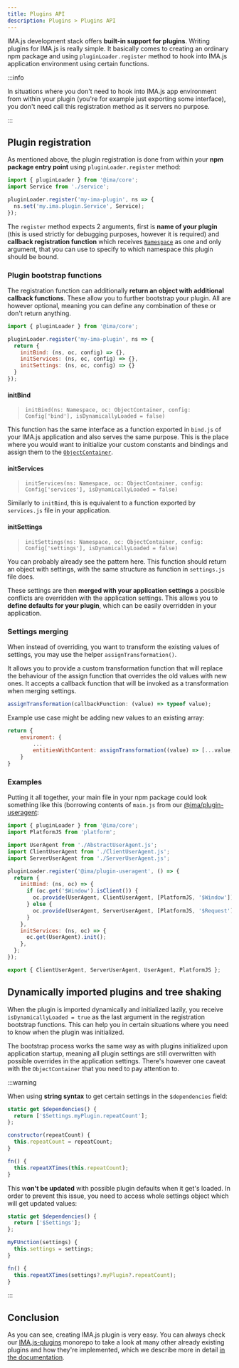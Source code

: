 ```yaml
---
title: Plugins API
description: Plugins > Plugins API
---
```


IMA.js development stack offers **built-in support for plugins**. Writing plugins for IMA.js is really
simple. It basically comes to creating an ordinary npm package and using `pluginLoader.register` method to hook into IMA.js application environment using certain functions.

:::info

In situations where you don't need to hook into IMA.js app environment from within your plugin (you're for example just exporting some interface), you don't need call this registration method as it servers no purpose.

:::

## Plugin registration

As mentioned above, the plugin registration is done from within your **npm package entry point** using `pluginLoader.register` method:

```javascript
import { pluginLoader } from '@ima/core';
import Service from './service';

pluginLoader.register('my-ima-plugin', ns => {
  ns.set('my.ima.plugin.Service', Service);
});
```

The `register` method expects 2 arguments, first is **name of your plugin** (this is used strictly for debugging purposes, however it is required) and **callback registration function** which receives [`Namespace`](../api/modules/ima_core.md#ns) as one and only argument, that you can use to specify to which namespace this plugin should be bound.

### Plugin bootstrap functions

The registration function can additionally **return an object with additional callback functions**. These allow you to further bootstrap your plugin. All are however optional, meaning you can define any combination of these or don't return anything.

```javascript
import { pluginLoader } from '@ima/core';

pluginLoader.register('my-ima-plugin', ns => {
  return {
    initBind: (ns, oc, config) => {},
    initServices: (ns, oc, config) => {},
    initSettings: (ns, oc, config) => {}
  }
});
```

#### initBind

> `initBind(ns: Namespace, oc: ObjectContainer, config: Config['bind'], isDynamicallyLoaded = false)`

This function has the same interface as a function exported in `bind.js` of your IMA.js application and also serves the same purpose. This is the place where you would want to initialize your custom constants and bindings and assign them to the [`ObjectContainer`](../basic-features/object-container.md).

#### initServices

> `initServices(ns: Namespace, oc: ObjectContainer, config: Config['services'], isDynamicallyLoaded = false)`

Similarly to `initBind`, this is equivalent to a function exported by `services.js` file in your application.

#### initSettings

> `initSettings(ns: Namespace, oc: ObjectContainer, config: Config['settings'], isDynamicallyLoaded = false)`

You can probably already see the pattern here. This function should return an object with settings, with the same structure as function in `settings.js` file does.

These settings are then **merged with your application settings** a possible conflicts are overridden with the application settings. This allows you to **define defaults for your plugin**, which can be easily overridden in your application.

### Settings merging

When instead of overriding, you want to transform the existing values of settings, you may use the helper ```assignTransformation()```.

It allows you to provide a custom transformation function that will replace the behaviour of the assign function that overrides the old values with new ones. It accepts a callback function that will be invoked as a transformation when merging settings.

```javascript
assignTransformation(callbackFunction: (value) => typeof value);
```

Example use case might be adding new values to an existing array: 

```javascript
return {
    enviroment: {
        ...
        entitiesWithContent: assignTransformation((value) => [...value, 'additional value']),
    }
}
```

### Examples

Putting it all together, your main file in your npm package could look something like this (borrowing contents of `main.js` from our [@ima/plugin-useragent](https://github.com/seznam/IMA.js-plugins/blob/master/packages/plugin-useragent/README.md):

```javascript
import { pluginLoader } from '@ima/core';
import PlatformJS from 'platform';

import UserAgent from './AbstractUserAgent.js';
import ClientUserAgent from './ClientUserAgent.js';
import ServerUserAgent from './ServerUserAgent.js';

pluginLoader.register('@ima/plugin-useragent', () => {
  return {
    initBind: (ns, oc) => {
      if (oc.get('$Window').isClient()) {
        oc.provide(UserAgent, ClientUserAgent, [PlatformJS, '$Window']);
      } else {
        oc.provide(UserAgent, ServerUserAgent, [PlatformJS, '$Request']);
      }
    },
    initServices: (ns, oc) => {
      oc.get(UserAgent).init();
    },
  };
});

export { ClientUserAgent, ServerUserAgent, UserAgent, PlatformJS };
```

## Dynamically imported plugins and tree shaking

When the plugin is imported dynamically and initialized lazily, you receive `isDynamicallyLoaded = true` as the last argument in the registration bootstrap functions. This can help you in certain situations where you need to know when the plugin was initialized.

The bootstrap process works the same way as with plugins initialized upon application startup, meaning all plugin settings are still overwritten with possible overrides in the application settings. There's however one caveat with the `ObjectContainer` that you need to pay attention to.

:::warning

When using **string syntax** to get certain settings in the `$dependencies` field:

```javascript
static get $dependencies() {
  return ['$Settings.myPlugin.repeatCount'];
};

constructor(repeatCount) {
  this.repeatCount = repeatCount;
}

fn() {
  this.repeatXTimes(this.repeatCount);
}
```

This w**on't be updated** with possible plugin defaults when it get's loaded. In order to prevent this issue, you need to access whole settings object which will get updated values:


```javascript
static get $dependencies() {
  return ['$Settings'];
};

myFUnction(settings) {
  this.settings = settings;
}

fn() {
  this.repeatXTimes(settings?.myPlugin?.repeatCount);
}
```

:::

## Conclusion

As you can see, creating IMA.js plugin is very easy. You can always check our
[IMA.js-plugins](https://github.com/seznam/IMA.js-plugins/tree/master) monorepo to take a look at many other already
existing plugins and how they're implemented, which we describe more in detail [in the documentation](./available-plugins).
